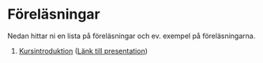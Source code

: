 # Föreläsningar
Nedan hittar ni en lista på föreläsningar och ev. exempel på föreläsningarna.

1. [Kursintroduktion](1/lecture.md) ([Länk till presentation](http://www.slideshare.net/AntonTibblin/vt17-da287a-kursintroduktion))
